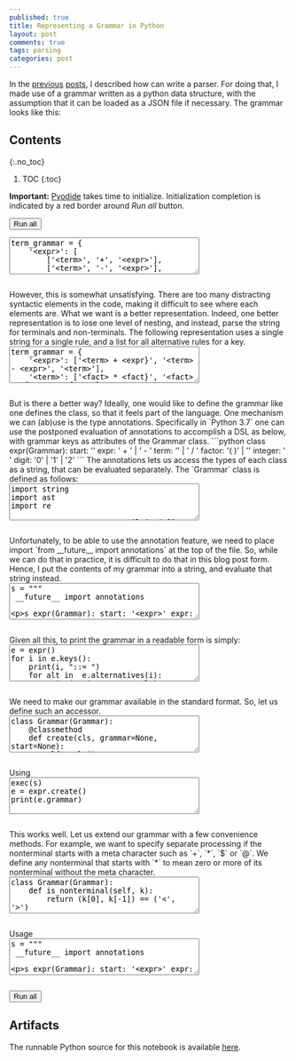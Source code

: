 ```yaml
---
published: true
title: Representing a Grammar in Python
layout: post
comments: true
tags: parsing
categories: post
---
```


In the [previous](/post/2018/09/05/top-down-parsing/) [posts](/post/2018/09/06/peg-parsing/), I described how can write a parser. For doing that, I made use of a grammar written as a python data structure, with the assumption that it can be loaded as a JSON file if necessary. The grammar looks like this:

## Contents
{:.no_toc}

1. TOC
{:toc}

<script src="/resources/js/graphviz/index.min.js"></script>
<script>
// From https://github.com/hpcc-systems/hpcc-js-wasm
// Hosted for teaching.
var hpccWasm = window["@hpcc-js/wasm"];
function display_dot(dot_txt, div) {
    hpccWasm.graphviz.layout(dot_txt, "svg", "dot").then(svg => {
        div.innerHTML = svg;
    });
}
window.display_dot = display_dot
// from js import display_dot
</script>

<script src="/resources/pyodide/full/3.9/pyodide.js"></script>
<link rel="stylesheet" type="text/css" media="all" href="/resources/skulpt/css/codemirror.css">
<link rel="stylesheet" type="text/css" media="all" href="/resources/skulpt/css/solarized.css">
<link rel="stylesheet" type="text/css" media="all" href="/resources/skulpt/css/env/editor.css">

<script src="/resources/skulpt/js/codemirrorepl.js" type="text/javascript"></script>
<script src="/resources/skulpt/js/python.js" type="text/javascript"></script>
<script src="/resources/pyodide/js/env/editor.js" type="text/javascript"></script>

**Important:** [Pyodide](https://pyodide.readthedocs.io/en/latest/) takes time to initialize.
Initialization completion is indicated by a red border around *Run all* button.
<form name='python_run_form'>
<button type="button" name="python_run_all">Run all</button>
</form>

<!--
############
term_grammar = {
    '<expr>': [
        ['<term>', '+', '<expr>'],
        ['<term>', '-', '<expr>'],

        ['<term>']],
    '<term>': [
        ['<fact>', '*', '<term>'],
        ['<fact>', '/', '<term>'],
        ['<fact>']],
    '<fact>': [
        ['<digits>'],
        ['(','<expr>',')']],
    '<digits>': [
        ['<digit>','<digits>'],
        ['<digit>']],
    '<digit>': [[str(i)] for i in range(10)],
}

############
-->
<form name='python_run_form'>
<textarea cols="40" rows="4" name='python_edit'>
term_grammar = {
    &#x27;&lt;expr&gt;&#x27;: [
        [&#x27;&lt;term&gt;&#x27;, &#x27;+&#x27;, &#x27;&lt;expr&gt;&#x27;],
        [&#x27;&lt;term&gt;&#x27;, &#x27;-&#x27;, &#x27;&lt;expr&gt;&#x27;],

        [&#x27;&lt;term&gt;&#x27;]],
    &#x27;&lt;term&gt;&#x27;: [
        [&#x27;&lt;fact&gt;&#x27;, &#x27;*&#x27;, &#x27;&lt;term&gt;&#x27;],
        [&#x27;&lt;fact&gt;&#x27;, &#x27;/&#x27;, &#x27;&lt;term&gt;&#x27;],
        [&#x27;&lt;fact&gt;&#x27;]],
    &#x27;&lt;fact&gt;&#x27;: [
        [&#x27;&lt;digits&gt;&#x27;],
        [&#x27;(&#x27;,&#x27;&lt;expr&gt;&#x27;,&#x27;)&#x27;]],
    &#x27;&lt;digits&gt;&#x27;: [
        [&#x27;&lt;digit&gt;&#x27;,&#x27;&lt;digits&gt;&#x27;],
        [&#x27;&lt;digit&gt;&#x27;]],
    &#x27;&lt;digit&gt;&#x27;: [[str(i)] for i in range(10)],
}
</textarea><br />
<pre class='Output' name='python_output'></pre>
<div name='python_canvas'></div>
</form>
However, this is somewhat unsatisfying. There are too many distracting syntactic elements in the code, making it difficult to see where each elements are. What we want is a better representation. Indeed, one better representation is to lose one level of nesting, and instead, parse the string for terminals and non-terminals. The following representation uses a single string for a single rule, and a list for all alternative rules for a key.

<!--
############
term_grammar = {
    '<expr>': ['<term> + <expr}', '<term> - <expr>', '<term>'],
    '<term>': ['<fact> * <fact}', '<fact> / <fact>', '<fact>'],
    '<fact>': ['<digits>','(<expr>)'],
    '<digits>': ['{digit}{digits}','{digit}'],
    '<digit>': [str(i) for i in range(10)],
}

############
-->
<form name='python_run_form'>
<textarea cols="40" rows="4" name='python_edit'>
term_grammar = {
    &#x27;&lt;expr&gt;&#x27;: [&#x27;&lt;term&gt; + &lt;expr}&#x27;, &#x27;&lt;term&gt; - &lt;expr&gt;&#x27;, &#x27;&lt;term&gt;&#x27;],
    &#x27;&lt;term&gt;&#x27;: [&#x27;&lt;fact&gt; * &lt;fact}&#x27;, &#x27;&lt;fact&gt; / &lt;fact&gt;&#x27;, &#x27;&lt;fact&gt;&#x27;],
    &#x27;&lt;fact&gt;&#x27;: [&#x27;&lt;digits&gt;&#x27;,&#x27;(&lt;expr&gt;)&#x27;],
    &#x27;&lt;digits&gt;&#x27;: [&#x27;{digit}{digits}&#x27;,&#x27;{digit}&#x27;],
    &#x27;&lt;digit&gt;&#x27;: [str(i) for i in range(10)],
}
</textarea><br />
<pre class='Output' name='python_output'></pre>
<div name='python_canvas'></div>
</form>
But is there a better way? Ideally, one would like to define the grammar like one defines the class, so that it feels part of the language.
One mechanism we can (ab)use is the type annotations. Specifically in `Python 3.7` one can use the postponed evaluation of annotations to accomplish a DSL as below, with grammar keys as attributes of the Grammar class.
```python
class expr(Grammar):
    start: '<expr>'
    expr: '<term> + <term>' | '<term> - <term>'
    term: '<factor} * <term>' | '<factor> / <term>'
    factor: '( <expr> )' | '<integer>'
    integer: '<digit> <integer}' | '<digit>'
    digit: '0' | '1' | '2'
```
The annotations lets us access the types of each class as a string, that can be evaluated separately. The `Grammar` class is defined as follows:

<!--
############
import string
import ast
import re

RE_NONTERMINAL = re.compile(r'(<[^<> ]*>)')

class Grammar:
    def alternatives(self, k):
        def strings(v):
            if isinstance(v, ast.BinOp):
                return [self._parse_rule(v.right.s)] + strings(v.left)
            else: return [self._parse_rule(v.s)]
        return strings(ast.parse(self.rules(k[1:-1]), mode='eval').body)

    def _parse_rule(self, rule):
        return [token for token in re.split(RE_NONTERMINAL, rule) if token]

    def rules(self, k):
        return self.__annotations__[k]

    def keys(self):
        return ['<%s>' % k for k in self.__annotations__.keys()]

############
-->
<form name='python_run_form'>
<textarea cols="40" rows="4" name='python_edit'>
import string
import ast
import re

RE_NONTERMINAL = re.compile(r&#x27;(&lt;[^&lt;&gt; ]*&gt;)&#x27;)

class Grammar:
    def alternatives(self, k):
        def strings(v):
            if isinstance(v, ast.BinOp):
                return [self._parse_rule(v.right.s)] + strings(v.left)
            else: return [self._parse_rule(v.s)]
        return strings(ast.parse(self.rules(k[1:-1]), mode=&#x27;eval&#x27;).body)

    def _parse_rule(self, rule):
        return [token for token in re.split(RE_NONTERMINAL, rule) if token]

    def rules(self, k):
        return self.__annotations__[k]

    def keys(self):
        return [&#x27;&lt;%s&gt;&#x27; % k for k in self.__annotations__.keys()]
</textarea><br />
<pre class='Output' name='python_output'></pre>
<div name='python_canvas'></div>
</form>
Unfortunately, to be able to use the annotation feature,
we need to place import `from __future__ import annotations` at the top of the
file. So, while we can do that in practice, it is difficult to do that in this
blog post form. Hence, I put the contents of my grammar into a string, and
evaluate that string instead.

<!--
############
s = """
 __future__ import annotations

s expr(Grammar):
start: '<expr>'
expr: '<term> + <term>' | '<term> - <term>'
term: '<factor> * <term>' | '<factor> / <term>'
factor: '( <expr> )' | '<integer>'
integer: '<digit> <integer>' | '<digit>'
digit: '0' | '1' | '2'

exec(s)

############
-->
<form name='python_run_form'>
<textarea cols="40" rows="4" name='python_edit'>
s = &quot;&quot;&quot;
 __future__ import annotations

s expr(Grammar):
start: &#x27;&lt;expr&gt;&#x27;
expr: &#x27;&lt;term&gt; + &lt;term&gt;&#x27; | &#x27;&lt;term&gt; - &lt;term&gt;&#x27;
term: &#x27;&lt;factor&gt; * &lt;term&gt;&#x27; | &#x27;&lt;factor&gt; / &lt;term&gt;&#x27;
factor: &#x27;( &lt;expr&gt; )&#x27; | &#x27;&lt;integer&gt;&#x27;
integer: &#x27;&lt;digit&gt; &lt;integer&gt;&#x27; | &#x27;&lt;digit&gt;&#x27;
digit: &#x27;0&#x27; | &#x27;1&#x27; | &#x27;2&#x27;

exec(s)
</textarea><br />
<pre class='Output' name='python_output'></pre>
<div name='python_canvas'></div>
</form>
Given all this, to print the grammar in a readable form is simply:

<!--
############
e = expr()
for i in e.keys():
    print(i, "::= ")
    for alt in  e.alternatives(i):
        print("\t| %s\t\t" % alt)

############
-->
<form name='python_run_form'>
<textarea cols="40" rows="4" name='python_edit'>
e = expr()
for i in e.keys():
    print(i, &quot;::= &quot;)
    for alt in  e.alternatives(i):
        print(&quot;\t| %s\t\t&quot; % alt)
</textarea><br />
<pre class='Output' name='python_output'></pre>
<div name='python_canvas'></div>
</form>
We need to make our grammar available in the standard format. So, let us
define such an accessor.

<!--
############
class Grammar(Grammar):
    @classmethod
    def create(cls, grammar=None, start=None):
        slf = cls()
        my_grammar = {k:[alt for alt in slf.alternatives(k)]
                for k in slf.keys()}
        my_grammar = slf.update(my_grammar, grammar, start)
        slf.grammar = my_grammar
        if start is not None:
            slf.start = start
        return slf

    def update(self, my_grammar, grammar, start):
        if grammar is None: grammar = {}
        return {**my_grammar, **grammar}
############
-->
<form name='python_run_form'>
<textarea cols="40" rows="4" name='python_edit'>
class Grammar(Grammar):
    @classmethod
    def create(cls, grammar=None, start=None):
        slf = cls()
        my_grammar = {k:[alt for alt in slf.alternatives(k)]
                for k in slf.keys()}
        my_grammar = slf.update(my_grammar, grammar, start)
        slf.grammar = my_grammar
        if start is not None:
            slf.start = start
        return slf

    def update(self, my_grammar, grammar, start):
        if grammar is None: grammar = {}
        return {**my_grammar, **grammar}
</textarea><br />
<pre class='Output' name='python_output'></pre>
<div name='python_canvas'></div>
</form>
Using

<!--
############
exec(s)
e = expr.create()
print(e.grammar)

############
-->
<form name='python_run_form'>
<textarea cols="40" rows="4" name='python_edit'>
exec(s)
e = expr.create()
print(e.grammar)
</textarea><br />
<pre class='Output' name='python_output'></pre>
<div name='python_canvas'></div>
</form>
This works well. Let us extend our grammar with a few convenience methods.
For example, we want to specify separate processing if the nonterminal starts
with a meta character such as `+`, `*`, `$` or `@`.
We define any nonterminal that starts with `*` to mean zero or more of its
nonterminal without the meta character.

<!--
############
class Grammar(Grammar):
    def is_nonterminal(self, k):
        return (k[0], k[-1]) == ('<', '>')

    def update(self, my_grammar, grammar, start):
        if grammar is None: grammar = {}
        new_g = {**my_grammar, **grammar}
        new_keys = set()
        for k in new_g:
            for alt in new_g[k]:
                for t in alt:
                    if self.is_nonterminal(t) and t[1] in '+*$@':
                        new_keys.add(t)

        for k in new_keys:
            if k[1] == '*':
                ok = k[0] + k[2:]
                new_g[k] = [[ok, k], []]
            elif  k[1] == '+':
                ok = k[0] + k[2:]
                new_g[k] = [[ok, k], [ok]]

        return new_g

############
-->
<form name='python_run_form'>
<textarea cols="40" rows="4" name='python_edit'>
class Grammar(Grammar):
    def is_nonterminal(self, k):
        return (k[0], k[-1]) == (&#x27;&lt;&#x27;, &#x27;&gt;&#x27;)

    def update(self, my_grammar, grammar, start):
        if grammar is None: grammar = {}
        new_g = {**my_grammar, **grammar}
        new_keys = set()
        for k in new_g:
            for alt in new_g[k]:
                for t in alt:
                    if self.is_nonterminal(t) and t[1] in &#x27;+*$@&#x27;:
                        new_keys.add(t)

        for k in new_keys:
            if k[1] == &#x27;*&#x27;:
                ok = k[0] + k[2:]
                new_g[k] = [[ok, k], []]
            elif  k[1] == &#x27;+&#x27;:
                ok = k[0] + k[2:]
                new_g[k] = [[ok, k], [ok]]

        return new_g
</textarea><br />
<pre class='Output' name='python_output'></pre>
<div name='python_canvas'></div>
</form>
Usage

<!--
############
s = """
 __future__ import annotations

s expr(Grammar):
start: '<expr>'
expr: '<term> + <term>' | '<term> - <term>'
term: '<factor> * <term>' | '<factor> / <term>'
factor: '( <expr> )' | '<integer>'
integer: '<*digit>'
digit: '0' | '1' | '2'


exec(s)
e = expr.create()
print(e.grammar)

############
-->
<form name='python_run_form'>
<textarea cols="40" rows="4" name='python_edit'>
s = &quot;&quot;&quot;
 __future__ import annotations

s expr(Grammar):
start: &#x27;&lt;expr&gt;&#x27;
expr: &#x27;&lt;term&gt; + &lt;term&gt;&#x27; | &#x27;&lt;term&gt; - &lt;term&gt;&#x27;
term: &#x27;&lt;factor&gt; * &lt;term&gt;&#x27; | &#x27;&lt;factor&gt; / &lt;term&gt;&#x27;
factor: &#x27;( &lt;expr&gt; )&#x27; | &#x27;&lt;integer&gt;&#x27;
integer: &#x27;&lt;*digit&gt;&#x27;
digit: &#x27;0&#x27; | &#x27;1&#x27; | &#x27;2&#x27;


exec(s)
e = expr.create()
print(e.grammar)
</textarea><br />
<pre class='Output' name='python_output'></pre>
<div name='python_canvas'></div>
</form>

<form name='python_run_form'>
<button type="button" name="python_run_all">Run all</button>
</form>

## Artifacts

The runnable Python source for this notebook is available [here](https://github.com/rahulgopinath/rahulgopinath.github.io/blob/master/notebooks/2018-09-10-representing-grammar-in-python.py).


